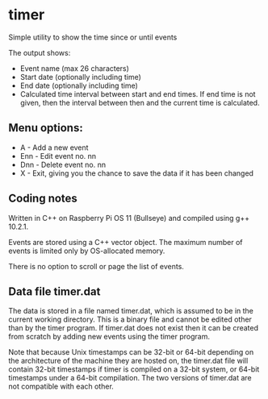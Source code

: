 # timer
Simple utility to show the time since or until events

The output shows:
- Event name (max 26 characters)
- Start date (optionally including time)
- End date (optionally including time)
- Calculated time interval between start and end times. If end time is not
  given, then the interval between then and the current time is calculated.
  
## Menu options:
  
- A - Add a new event  
- Enn - Edit event no. nn
- Dnn - Delete event no. nn
- X - Exit, giving you the chance to save the data if it has been changed
  
## Coding notes

Written in C++ on Raspberry Pi OS 11 (Bullseye) and compiled using g++ 10.2.1.
  
Events are stored using a C++ vector object. The maximum number of
events is limited only by OS-allocated memory.
  
There is no option to scroll or page the list of events.

## Data file timer.dat
The data is stored in a file named timer.dat, which is assumed to be in the
current working directory. This is a binary file and cannot be edited other than
by the timer program. If timer.dat does not exist then it can be created from
scratch by adding new events using the timer program.

Note that because Unix timestamps can be 32-bit or 64-bit depending on the
architecture of the machine they are hosted on, the timer.dat file will
contain 32-bit timestamps if timer is compiled on a 32-bit system, or 64-bit
timestamps under a 64-bit compilation. The two versions of timer.dat are not
compatible with each other.
